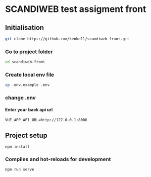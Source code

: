 # SCANDIWEB test assigment front

## Initialisation

```bash
git clone https://github.com/kenke11/scandiweb-front.git
```

### Go to project folder

```bash
cd scandiweb-front
```

### Create local env file

```bash
cp .env.example .env
```

### change .env

#### Enter your back api url

```dotenv
VUE_APP_API_URL=http://127.0.0.1:8000
```

## Project setup
```
npm install
```

### Compiles and hot-reloads for development
```
npm run serve
```
